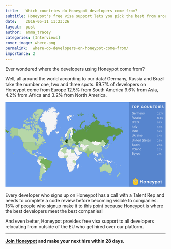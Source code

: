 ```yaml
---
title:   Which countries do Honeypot developers come from?
subtitle: Honeypot's free visa support lets you pick the best from around the world
date:    2016-05-11 11:23:26
layout:  post
author:  emma_tracey
categories: [Interviews]
cover_image: where.png
permalink:  where-do-developers-on-honeypot-come-from/
importance: 2
---
```


Ever wondered where the developers using Honeypot come from?

<!--more-->


Well, all around the world according to our data! Germany, Russia and Brazil take the number one, two and three spots. 69.7% of developers on Honeypot come from Europe 12.5% from South America 9.6% from Asia, 4.2% from Africa and 3.2% from North America.

![honeypot developers](/assets/images/top-countries.png)


Every developer who signs up on Honeypot has a call with a Talent Rep and needs to  complete a code review before becoming visible to companies. 15% of people who signup make it to this point because Honeypot is where the best developers meet the best companies!

And even better, Honeypot provides free visa support to all developers relocating from outside of the EU who get hired over our platform.  

* * *

**[Join Honeypot](https://www.honeypot.io/pages/for_employers?utm_source=blog&utm_medium=organic&utm_term=f&utm_content=160503&utm_campaign=com-no) and make your next hire within 28 days.**
